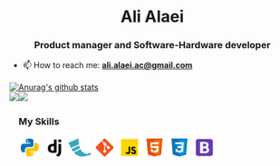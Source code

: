 <h1 align="center">Ali Alaei</h1>
<h3 align="center">Product manager and Software-Hardware developer</h3>

<ul>
    <!-- <li>🔭 I’m currently working on <b>CVGen</b></li> -->
    <!--<li>🌱 I’m currently learning <b>JavaScript</b></li>
    <li>💬 Ask me about <b>Python</b> - <b>Django</b></li>-->
    <li>📫 How to reach me: <b><a href="ali.alaei.ac@gmail.com">ali.alaei.ac@gmail.com</a></b></li>
</ul>

<a href="https://github.com/anuraghazra/github-readme-stats">
    <img align="center" src="https://github-readme-stats.vercel.app/api?username=alialaei110&show_icons=true&include_all_commits=true&theme=dark&hide_border=true" alt="Anurag's github stats" />
</a>

<div>
  <img height="170" align="left" src="https://github-readme-stats.vercel.app/api?username=alialaei110&count_private=true&include_all_commits=false" />
  <img src="https://github-readme-stats.vercel.app/api/top-langs/?username=alialaei110&layout=compact" />
</div>



<!--<h3>Contact Me</h3>
<p>
    <a href="mailto:afsharsharifi2020@gmail.com" target="blank">
        <img src="./icons/gmail.svg" alt="Afshar Sharifi" height="40" width="40"/>
    </a>
    <a href="https://linkedin.com/in/afsharsharifi" target="blank">
        <img src="./icons/linkedin.svg" alt="Afshar Sharifi" height="40" width="40" />
    </a>
    <a href="https://stackoverflow.com/users/13569971/afshar-sharifi" target="blank">
        <img src="./icons/stack-overflow.svg" alt="Afshar Sharifi" height="40" width="40" />
    </a>
    <a href="https://t.me/afshar_sharifi" target="blank">
        <img src="./icons/telegram.svg" alt="Afshar Sharifi" height="40" width="40" />
    </a>
</p>-->

<h3>My Skills</h3>
<p>
    <img src="./icons/python.svg" alt="python" title="Python" width="40" height="40" />
    <img src="./icons/django.svg" alt="django" title="Django" width="40" height="40" />
    <img src="./icons/flask.png" alt="flask" title="Flask" width="40" height="40" />
    <img src="./icons/git.svg" alt="git" title="Git" width="40" height="40" />
    <img src="./icons/javascript.svg" alt="javascript" title="JavaScript" width="40" height="40" />
    <img src="./icons/html-5.svg" alt="html" title="HTML" width="40" height="40" />
    <img src="./icons/css3.svg" alt="css" title="CSS" width="40" height="40" />
    <img src="./icons/bootstrap.svg" alt="bootstrap" title="Bootstrap" width="40" height="40" />
</p>




<!--**alialaei110/alialaei110** is a ✨ _special_ ✨ repository because its `README.md` (this file) appears on your GitHub profile.-->

<!--Here are some ideas to get you started:

- 🔭 I’m currently working on ...
- 🌱 I’m currently learning ...
- 👯 I’m looking to collaborate on ...
- 🤔 I’m looking for help with ...
- 💬 Ask me about ...
- 📫 How to reach me: ...
- 😄 Pronouns: ...
- ⚡ Fun fact: ...

-->

<!--<div>
  <img height="170" align="left" src="https://github-readme-stats.vercel.app/api?username=alialaei110&count_private=true&include_all_commits=false" />
  <img src="https://github-readme-stats.vercel.app/api/top-langs/?username=alialaei110&layout=compact" />
</div>-->

